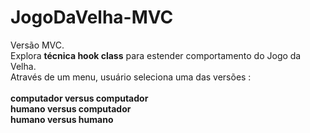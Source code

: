 # JogoDaVelha-MVC
Versão MVC.<br>
Explora <strong>técnica hook class</strong> para estender comportamento do Jogo da Velha.<br>
Através de um menu, usuário seleciona uma das versões :<br><br><strong> computador versus computador</strong><br><strong> humano versus computador</strong><br><strong> humano versus humano</strong>
